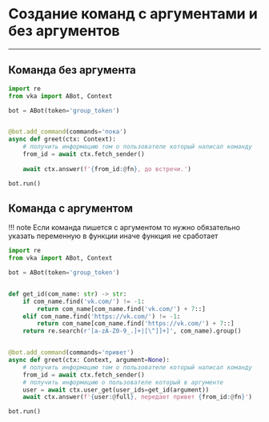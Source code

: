 # Создание команд с аргументами и без аргументов

***

## Команда без аргумента

```python
import re
from vka import ABot, Context

bot = ABot(token='group_token')


@bot.add_command(commands='пока')
async def greet(ctx: Context):
    # получить информацию том о пользователе который написал команду
    from_id = await ctx.fetch_sender()
    
    await ctx.answer(f'{from_id:@fn}, до встречи.')

bot.run()
```

## Команда с аргументом

!!! note
    Если команда пишется с аргументом то нужно обязательно указать переменную в функции иначе функция не сработает 

```python
import re
from vka import ABot, Context

bot = ABot(token='group_token')


def get_id(com_name: str) -> str:
    if com_name.find('vk.com/') != -1:
        return com_name[com_name.find('vk.com/') + 7::]
    elif com_name.find('https://vk.com/') != -1:
        return com_name[com_name.find('https://vk.com/') + 7::]
    return re.search(r'[a-zA-Z0-9_.]+|[\^]]+]', com_name).group()


@bot.add_command(commands='привет')
async def greet(ctx: Context, argument=None):
    # получить информацию том о пользователе который написал команду
    from_id = await ctx.fetch_sender()
    # получить информацию о пользователе который в аргументе
    user = await ctx.user_get(user_ids=get_id(argument))
    await ctx.answer(f'{user:@full}, передает привет {from_id:@fn}')

bot.run()

```






